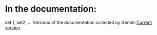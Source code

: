 In the documentation:
=====================
set 1, set2, ... Versions of the documentation collected by Gemini
[Current version](https://github.com/hypo69/hypo/blob/master/docs/gemini/out/README.MD)